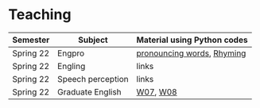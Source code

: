 # Teaching

| Semester | Subject | Material using Python codes |
|---|---|---|
| Spring 22 | Engpro | [pronouncing words](/class02_voca.ipynb), [Rhyming](/class03_pronunciation.ipynb) |
| Spring 22 | Engling | links |
| Spring 22 | Speech perception | links |
| Spring 22 | Graduate English | [W07](https://github.com/MK316/Classroom/blob/main/Week07_Ch05.ipynb), [W08](https://github.com/MK316/Classroom/blob/main/Week08_Ch05.ipynb) |

